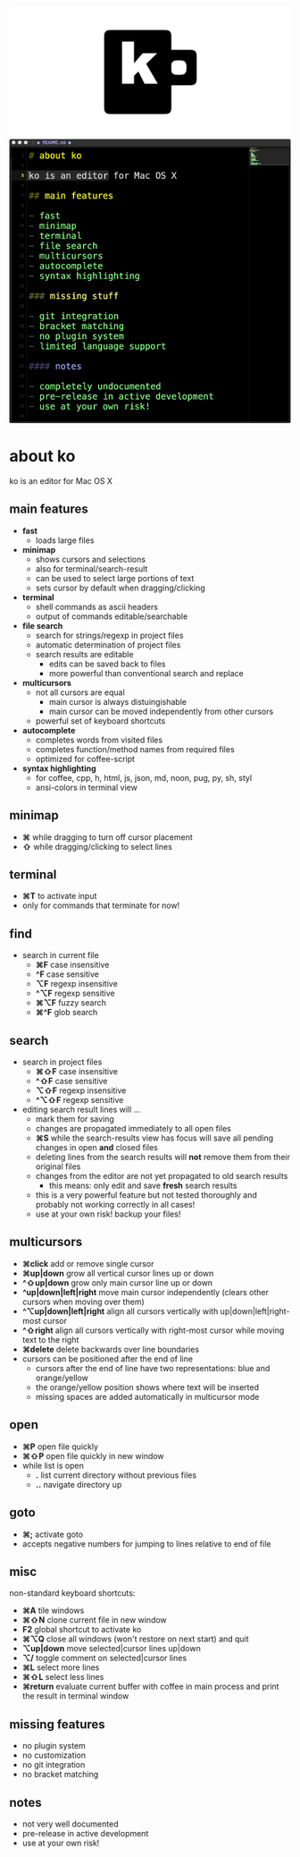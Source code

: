 ![ko](img/banner.png)
![ko](img/readme.png)

# about ko

ko is an editor for Mac OS X
    
## main features

- **fast**
    - loads large files
- **minimap**
    - shows cursors and selections
    - also for terminal/search-result
    - can be used to select large portions of text
    - sets cursor by default when dragging/clicking
- **terminal**
    - shell commands as ascii headers
    - output of commands editable/searchable
- **file search**
    - search for strings/regexp in project files
    - automatic determination of project files
    - search results are editable
        - edits can be saved back to files
        - more powerful than conventional search and replace
- **multicursors**
    - not all cursors are equal
        - main cursor is always distuingishable
        - main cursor can be moved independently from other cursors
    - powerful set of keyboard shortcuts
- **autocomplete**
    - completes words from visited files
    - completes function/method names from required files
    - optimized for coffee-script
- **syntax highlighting**
    - for coffee, cpp, h, html, js, json, md, noon, pug, py, sh, styl       
    - ansi-colors in terminal view

## minimap

- **⌘** while dragging to turn off cursor placement
- **⇧** while dragging/clicking to select lines

## terminal

- **⌘T** to activate input
- only for commands that terminate for now!

## find
- search in current file
    - **⌘F**  case insensitive
    - **^F**  case sensitive
    - **⌥F**  regexp insensitive
    - **^⌥F** regexp sensitive
    - **⌘⌥F** fuzzy search
    - **⌘^F** glob search
     
## search
- search in project files
    - **⌘⇧F**   case   insensitive
    - **^⇧F**   case   sensitive
    - **⌥⇧F**   regexp insensitive
    - **^⌥⇧F**  regexp sensitive
- editing search result lines will ...
    - mark them for saving
    - changes are propagated immediately to all open files
    - **⌘S** while the search-results view has focus will save all pending changes in open **and** closed files
    - deleting lines from the search results will **not** remove them from their original files
    - changes from the editor are not yet propagated to old search results
        - this means: only edit and save **fresh** search results
    - this is a very powerful feature but not tested thoroughly and probably not working correctly in all cases!
    - use at your own risk! backup your files! 

## multicursors
- **⌘click**               add or remove single cursor
- **⌘up|down**             grow all vertical cursor lines up or down
- **^⇧up|down**            grow only main cursor line up or down
- **^up|down|left|right**  move main cursor independently (clears other cursors when moving over them)
- **^⌥up|down|left|right** align all cursors vertically with up|down|left|right-most cursor
- **^⇧right**              align all cursors vertically with right-most cursor while moving text to the right
- **⌘delete**              delete backwards over line boundaries
- cursors can be positioned after the end of line
    - cursors after the end of line have two representations: blue and orange/yellow
    - the orange/yellow position shows where text will be inserted
    - missing spaces are added automatically in multicursor mode

## open
- **⌘P** open file quickly
- **⌘⇧P** open file quickly in new window
- while list is open
    - **.** list current directory without previous files
    - **..** navigate directory up

## goto
- **⌘;** activate goto
- accepts negative numbers for jumping to lines relative to end of file

## misc
non-standard keyboard shortcuts:
- **⌘A** tile windows
- **⌘⇧N** clone current file in new window
- **F2** global shortcut to activate ko
- **⌘⌥Q** close all windows (won't restore on next start) and quit
- **⌥up|down** move selected|cursor lines up|down
- **⌥/** toggle comment on selected|cursor lines
- **⌘L** select more lines
- **⌘⇧L** select less lines
- **⌘return** evaluate current buffer with coffee in main process and print the result in terminal window

## missing features

- no plugin system
- no customization
- no git integration
- no bracket matching

## notes 

- not very well documented
- pre-release in active development
- use at your own risk!
